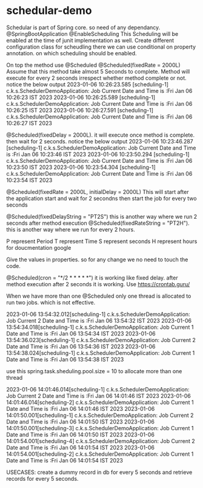 # schedular-demo

Schedular is part of Spring core. so need of any dependancy.
@SpringBootApplication
@EnableScheduling
This Scheduling will be enabled at the time of junit implementation as well.
Create different configuration class for scheudling there we can use conditional on property annotation.
on which scheduling should be enabled.

On top the method use @Scheduled
@Scheduled(fixedRate = 2000L)
Assume that this method take almost 5 Seconds to complete. 
Method will execute for every 2 seconds irrespect whether method complete or not. notice the below output
 2023-01-06 10:26:23.585 [scheduling-1] c.k.s.SchedulerDemoApplication: Job Current Date and Time is :Fri Jan 06 10:26:23 IST 2023
 2023-01-06 10:26:25.589 [scheduling-1] c.k.s.SchedulerDemoApplication: Job Current Date and Time is :Fri Jan 06 10:26:25 IST 2023
 2023-01-06 10:26:27.591 [scheduling-1] c.k.s.SchedulerDemoApplication: Job Current Date and Time is :Fri Jan 06 10:26:27 IST 2023

@Scheduled(fixedDelay = 2000L). it will execute once method is complete. then wait for 2 seconds. notice the below output
  2023-01-06 10:23:46.287 [scheduling-1] c.k.s.SchedulerDemoApplication: Job Current Date and Time is :Fri Jan 06 10:23:46 IST 2023
  2023-01-06 10:23:50.294 [scheduling-1] c.k.s.SchedulerDemoApplication: Job Current Date and Time is :Fri Jan 06 10:23:50 IST 2023
  2023-01-06 10:23:54.304 [scheduling-1] c.k.s.SchedulerDemoApplication: Job Current Date and Time is :Fri Jan 06 10:23:54 IST 2023

@Scheduled(fixedRate = 2000L, initialDelay = 2000L) 
This will start after the application start and wait for 2 secondns then start the job for every two seconds

@Scheduled(fixedDelayString = "PT2S") this is another way where we run 2 seconds after method execution
@Scheduled(fixedRateString = "PT2H"). this is another way where we run for every 2 hours.

P represent Period
T represent Time
S represent seconds
H represent hours
for doucmentation google 

Give the values in properties. so for any change we no need to touch the code.


@Scheduled(cron = "*/2 * * * * *") it is working like fixed delay. after method execution after 2 seconds it is working. 
Use https://crontab.guru/

When we have more than one @Scheduled only one thread is allocated to run two jobs. which is not effective. 

  2023-01-06 13:54:32.012[scheduling-1] c.k.s.SchedulerDemoApplication: Job Current 2 Date and Time is :Fri Jan 06 13:54:32 IST 2023
  2023-01-06 13:54:34.018[scheduling-1] c.k.s.SchedulerDemoApplication: Job Current 1 Date and Time is :Fri Jan 06 13:54:34 IST 2023
  2023-01-06 13:54:36.023[scheduling-1] c.k.s.SchedulerDemoApplication: Job Current 2 Date and Time is :Fri Jan 06 13:54:36 IST 2023
  2023-01-06 13:54:38.024[scheduling-1] c.k.s.SchedulerDemoApplication: Job Current 1 Date and Time is :Fri Jan 06 13:54:38 IST 2023

use this spring.task.sheduling.pool.size = 10 to allocate more than one thread

  2023-01-06 14:01:46.014[scheduling-1] c.k.s.SchedulerDemoApplication: Job Current 2 Date and Time is :Fri Jan 06 14:01:46 IST 2023
  2023-01-06 14:01:46.014[scheduling-2] c.k.s.SchedulerDemoApplication: Job Current 1 Date and Time is :Fri Jan 06 14:01:46 IST 2023
  2023-01-06 14:01:50.001[scheduling-1] c.k.s.SchedulerDemoApplication: Job Current 2 Date and Time is :Fri Jan 06 14:01:50 IST 2023
  2023-01-06 14:01:50.001[scheduling-3] c.k.s.SchedulerDemoApplication: Job Current 1 Date and Time is :Fri Jan 06 14:01:50 IST 2023
  2023-01-06 14:01:54.001[scheduling-4] c.k.s.SchedulerDemoApplication: Job Current 2 Date and Time is :Fri Jan 06 14:01:54 IST 2023
  2023-01-06 14:01:54.001[scheduling-2] c.k.s.SchedulerDemoApplication: Job Current 1 Date and Time is :Fri Jan 06 14:01:54 IST 2023

USECASES: create a dummy record in db for every 5 seconds and retrieve records for every 5 seconds. 

